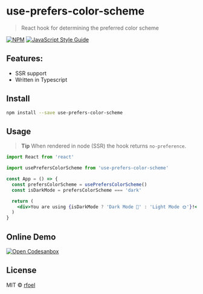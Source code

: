 # use-prefers-color-scheme

> React hook for determining the preferred color scheme

[![NPM](https://img.shields.io/npm/v/use-prefers-color-scheme.svg)](https://www.npmjs.com/package/use-prefers-color-scheme)
[![JavaScript Style Guide](https://img.shields.io/badge/code_style-standard-brightgreen.svg)](https://standardjs.com)

## Features:

- SSR support
- Written in Typescript

## Install

```bash
npm install --save use-prefers-color-scheme
```

## Usage

> **Tip** When rendered in node (SSR) the hook returns `no-preference`.

```jsx
import React from 'react'

import usePrefersColorScheme from 'use-prefers-color-scheme'

const App = () => {
  const prefersColorScheme = usePrefersColorScheme()
  const isDarkMode = prefersColorScheme === 'dark'

  return (
    <div>You are using {isDarkMode ? 'Dark Mode 🌚' : 'Light Mode 🌞'}!</div>
  )
}
```


## Online Demo

[![Open Codesanbox](https://codesandbox.io/static/img/play-codesandbox.svg)](https://codesandbox.io/s/use-prefers-color-scheme-example-xb134y?file=/src/App.js)


## License

MIT © [rfoel](https://github.com/rfoel)
